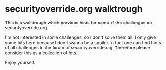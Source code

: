 # securityoverride.org walktrough #

This is a walktrough which provides hints for some of the challenges on securityoverride.org.  
  
I'm not interested in some challenges, so I don't solve them all.
I only give some hits here because I don't wanna be a spoiler. 
In fact one can find hints of all challenges in the forum of securityoverride.org.
Therefore please consider this as a collection of hits.  
  
Enjoy yourself.
